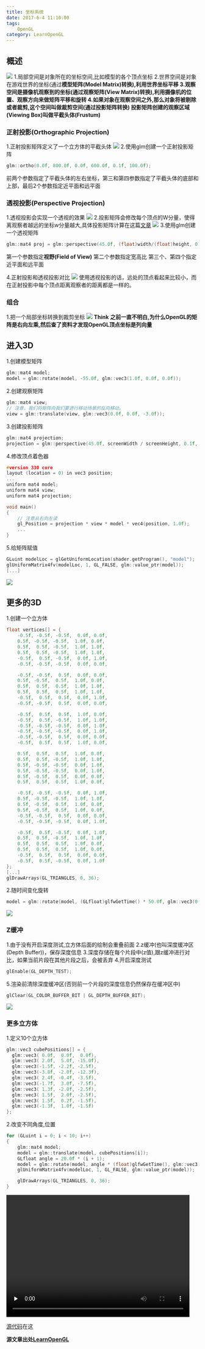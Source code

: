 ```yaml
---
title: 坐标系统
date: 2017-6-4 11:10:00
tags: 
    OpenGL
category: LearnOpenGL
---
```


## 概述
![](coordinate_systems.png)
1.局部空间是对象所在的坐标空间,比如模型的各个顶点坐标
2.世界空间是对象在游戏世界的坐标(通过**模型矩阵(Model Matrix)**转换),利用世界坐标平移
3.观察空间是摄像机观察到的坐标(通过**观察矩阵(View Matrix)**转换),利用摄像机的位置、观察方向来做矩阵平移和旋转
4.如果对象在观察空间之外,那么对象将被剔除或者裁剪,这个空间叫做裁剪空间(通过投影矩阵转换)
投影矩阵创建的**观察区域(Viewing Box)**叫做**平截头体(Frustum)**
### 正射投影(Orthographic Projection)
1.正射投影矩阵定义了一个立方体的平截头体
![](orthographic_frustum.png)
2.使用glm创建一个正射投影矩阵
```c++
glm::ortho(0.0f, 800.0f, 0.0f, 600.0f, 0.1f, 100.0f);
```
前两个参数指定了平截头体的左右坐标，第三和第四参数指定了平截头体的底部和上部，最后2个参数指定近平面和远平面

### 透视投影(Perspective Projection)
1.透视投影会实现一个透视的效果
![](perspective_frustum.png)
2.投影矩阵会修改每个顶点的W分量，使得离观察者越远的坐标w分量越大,具体投影矩阵计算在这篇[文章](http://www.songho.ca/opengl/gl_projectionmatrix.html)
![](projection_w.png)
3.使用glm创建一个透视矩阵
```c++
glm::mat4 proj = glm::perspective(45.0f, (float)width/(float)height, 0.1f, 100.0f);
```
第一个参数指定**视野(Field of View)**
第二个参数指定宽高比
第三个、第四个指定近平面和远平面

4.正射投影和透视投影对比
![](perspective_orthographic.png)
使用透视投影的话，远处的顶点看起来比较小，而在正射投影中每个顶点距离观察者的距离都是一样的。

### 组合
1.把一个局部坐标转换到裁剪坐标
![](multipy_matrix.png)
**Think**
**之前一直不明白,为什么OpenGL的矩阵是右向左乘,然后查了资料才发现OpenGL顶点坐标是列向量**

## 进入3D
1.创建模型矩阵
```c++
glm::mat4 model;
model = glm::rotate(model, -55.0f, glm::vec3(1.0f, 0.0f, 0.0f));
```

2.创建观察矩阵
```c++
glm::mat4 view;
// 注意，我们将矩阵向我们要进行移动场景的反向移动。
view = glm::translate(view, glm::vec3(0.0f, 0.0f, -3.0f)); 
```

3.创建投影矩阵
```c++
glm::mat4 projection;
projection = glm::perspective(45.0f, screenWidth / screenHeight, 0.1f, 100.0f);
```

4.修改顶点着色器
```c++
#version 330 core
layout (location = 0) in vec3 position;
...
uniform mat4 model;
uniform mat4 view;
uniform mat4 projection;

void main()
{
    // 注意从右向左读
    gl_Position = projection * view * model * vec4(position, 1.0f);
    ...
}
```

5.给矩阵赋值
```c++
GLuint modelLoc = glGetUniformLocation(shader.getProgram(), "model");
glUniformMatrix4fv(modelLoc, 1, GL_FALSE, glm::value_ptr(model));
[...]
```
![](easy_rotate.png)

## 更多的3D
1.创建一个立方体
```c++
float vertices[] = {
	-0.5f, -0.5f, -0.5f,  0.0f, 0.0f,
	0.5f, -0.5f, -0.5f,  1.0f, 0.0f,
	0.5f,  0.5f, -0.5f,  1.0f, 1.0f,
	0.5f,  0.5f, -0.5f,  1.0f, 1.0f,
	-0.5f,  0.5f, -0.5f,  0.0f, 1.0f,
	-0.5f, -0.5f, -0.5f,  0.0f, 0.0f,

	-0.5f, -0.5f,  0.5f,  0.0f, 0.0f,
	0.5f, -0.5f,  0.5f,  1.0f, 0.0f,
	0.5f,  0.5f,  0.5f,  1.0f, 1.0f,
	0.5f,  0.5f,  0.5f,  1.0f, 1.0f,
	-0.5f,  0.5f,  0.5f,  0.0f, 1.0f,
	-0.5f, -0.5f,  0.5f,  0.0f, 0.0f,

	-0.5f,  0.5f,  0.5f,  1.0f, 0.0f,
	-0.5f,  0.5f, -0.5f,  1.0f, 1.0f,
	-0.5f, -0.5f, -0.5f,  0.0f, 1.0f,
	-0.5f, -0.5f, -0.5f,  0.0f, 1.0f,
	-0.5f, -0.5f,  0.5f,  0.0f, 0.0f,
	-0.5f,  0.5f,  0.5f,  1.0f, 0.0f,

	0.5f,  0.5f,  0.5f,  1.0f, 0.0f,
	0.5f,  0.5f, -0.5f,  1.0f, 1.0f,
	0.5f, -0.5f, -0.5f,  0.0f, 1.0f,
	0.5f, -0.5f, -0.5f,  0.0f, 1.0f,
	0.5f, -0.5f,  0.5f,  0.0f, 0.0f,
	0.5f,  0.5f,  0.5f,  1.0f, 0.0f,

	-0.5f, -0.5f, -0.5f,  0.0f, 1.0f,
	0.5f, -0.5f, -0.5f,  1.0f, 1.0f,
	0.5f, -0.5f,  0.5f,  1.0f, 0.0f,
	0.5f, -0.5f,  0.5f,  1.0f, 0.0f,
	-0.5f, -0.5f,  0.5f,  0.0f, 0.0f,
	-0.5f, -0.5f, -0.5f,  0.0f, 1.0f,

	-0.5f,  0.5f, -0.5f,  0.0f, 1.0f,
	0.5f,  0.5f, -0.5f,  1.0f, 1.0f,
	0.5f,  0.5f,  0.5f,  1.0f, 0.0f,
	0.5f,  0.5f,  0.5f,  1.0f, 0.0f,
	-0.5f,  0.5f,  0.5f,  0.0f, 0.0f,
	-0.5f,  0.5f, -0.5f,  0.0f, 1.0f
};
[...]
glDrawArrays(GL_TRIANGLES, 0, 36);
```

2.随时间变化旋转
```c++
model = glm::rotate(model, (GLfloat)glfwGetTime() * 50.0f, glm::vec3(0.5f, 1.0f, 0.0f));
```
![](easy_rotate_with_time.png)

### Z缓冲
1.由于没有开启深度测试,立方体后面的绘制会重叠前面
2.z缓冲(也叫深度缓冲区(Depth Buffer))，保存深度信息
3.深度存储在每个片段中(z值),跟z缓冲进行对比，如果当前片段在其他片段之后，会被丢弃
4.开启深度测试
```c++
glEnable(GL_DEPTH_TEST);
```
5.渲染前清除深度缓冲区(否则前一个片段的深度信息仍然保存在缓冲区中)
```c++
glClear(GL_COLOR_BUFFER_BIT | GL_DEPTH_BUFFER_BIT);
```
![](easy_rotate_with_depth_test.png)

### 更多立方体
1.定义10个立方体
```c++
glm::vec3 cubePositions[] = {
  glm::vec3( 0.0f,  0.0f,  0.0f), 
  glm::vec3( 2.0f,  5.0f, -15.0f), 
  glm::vec3(-1.5f, -2.2f, -2.5f),  
  glm::vec3(-3.8f, -2.0f, -12.3f),  
  glm::vec3( 2.4f, -0.4f, -3.5f),  
  glm::vec3(-1.7f,  3.0f, -7.5f),  
  glm::vec3( 1.3f, -2.0f, -2.5f),  
  glm::vec3( 1.5f,  2.0f, -2.5f), 
  glm::vec3( 1.5f,  0.2f, -1.5f), 
  glm::vec3(-1.3f,  1.0f, -1.5f)  
};
```

2.改变不同角度,位置
```c++
for (GLuint i = 0; i < 10; i++)
{
	glm::mat4 model;
	model = glm::translate(model, cubePositions[i]);
	GLfloat angle = 20.0f * (i + 1);
	model = glm::rotate(model, angle * (float)glfwGetTime(), glm::vec3(1.0f, 0.3f, 0.5f));
	glUniformMatrix4fv(modelLoc, 1, GL_FALSE, glm::value_ptr(model));

	glDrawArrays(GL_TRIANGLES, 0, 36);
}
```

<video id="video" controls="" preload="none" width="480" height="320">
      <source id="mp4" src="cube_video.mp4" type="video/mp4"/>
</video>


[源代码](https://github.com/tacthgin/toy/tree/master/OpenGL)在这

**源文章出处[LearnOpenGL](http://learnopengl-cn.readthedocs.io/zh/latest/01%20Getting%20started/08%20Coordinate%20Systems/)**